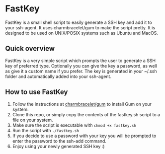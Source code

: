 # FastKey

FastKey is a small shell script to easily generate a SSH key and add it to your ssh-agent. It uses charmbracelet/gum to make the script pretty.
It is designed to be used on UNIX/POSIX systems such as Ubuntu and MacOS.

## Quick overview

FastKey is a very simple script which prompts the user to generate a SSH key of preferred type. Optionally you can give the key a password, as well as give it a custom name if you prefer.
The key is generated in your ~/.ssh folder and automatically added into your ssh-agent.

## How to use FastKey

1. Follow the instructions at [charmbracelet/gum](https://github.com/charmbracelet/gum#installation) to install Gum on your system.
2. Clone this repo, or simply copy the contents of the fastkey.sh script to a file on your system.
3. Make sure the script is executable with `chmod +x fastkey.sh`
4. Run the script with `./fastkey.sh`
5. If you decide to use a password with your key you will be prompted to enter the password to the ssh-add command.
6. Enjoy using your newly generated SSH key :)
